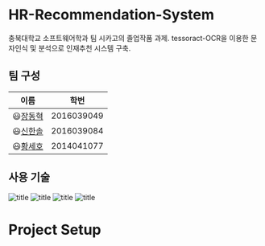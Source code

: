 # HR-Recommendation-System
충북대학교 소프트웨어학과 팀 시카고의 졸업작품 과제. tessoract-OCR을 이용한 문자인식 및 분석으로 인재추천 시스템 구축.

## 팀 구성
| **이름** | **학번** |
|----------|-----|
|😃[장동혁](https://github.com/JDhyeok)|2016039049|
|😃[신한솔](https://github.com/961230)|2016039084|
|😃[황세호](https://github.com/sehoHwang)|2014041077|

## 사용 기술
![title](https://img.shields.io/badge/-Docker-2496ED?&logo=Docker&logoColor=white)  ![title](https://img.shields.io/badge/-SpringBoot-6DB33F?&logo=Spring&logoColor=white) ![title](https://img.shields.io/badge/-React-61DAFB?&logo=React&logoColor=white) ![title](https://img.shields.io/badge/-Postgresql-4479A1?&logo=Postgresql&logoColor=white) 


# Project Setup
